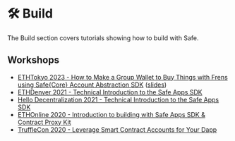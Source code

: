 # 🛠 Build

The Build section covers tutorials showing how to build with Safe.

## Workshops

- [ETHTokyo 2023 - How to Make a Group Wallet to Buy Things with Frens using Safe{Core} Account Abstraction SDK](https://www.youtube.com/watch?v=Vgfgr-oNLMk&t=8360s) ([slides](https://docs.google.com/presentation/d/1menJOy_Hk3dS89VmpDU_ZxJcM90Set3ozNRZgBYJWy8/edit))
- [ETHDenver 2021 - Technical Introduction to the Safe Apps SDK](https://www.youtube.com/watch?v=QG94GpCE0p0)
- [Hello Decentralization 2021 - Technical Introduction to the Safe Apps SDK](https://www.crowdcast.io/e/hello-decentralization/49)
- [ETHOnline 2020 - Introduction to building with Safe Apps SDK & Contract Proxy Kit](https://www.youtube.com/watch?v=YGw8WfBw5OI)
- [TruffleCon 2020 - Leverage Smart Contract Accounts for Your Dapp](https://www.youtube.com/watch?v=J_3BpQGTLeI)